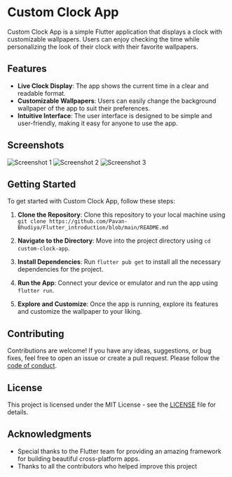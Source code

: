 # Custom Clock App

Custom Clock App is a simple Flutter application that displays a clock with customizable wallpapers. Users can enjoy checking the time while personalizing the look of their clock with their favorite wallpapers.

## Features

- **Live Clock Display**: The app shows the current time in a clear and readable format.
- **Customizable Wallpapers**: Users can easily change the background wallpaper of the app to suit their preferences.
- **Intuitive Interface**: The user interface is designed to be simple and user-friendly, making it easy for anyone to use the app.

## Screenshots

![Screenshot 1](screenshots/screenshot1.png)
![Screenshot 2](screenshots/screenshot2.png)
![Screenshot 3](screenshots/screenshot3.png)

## Getting Started

To get started with Custom Clock App, follow these steps:

1. **Clone the Repository**: Clone this repository to your local machine using `git clone https://github.com/Pavan-Bhudiya/Flutter_introduction/blob/main/README.md`

2. **Navigate to the Directory**: Move into the project directory using `cd custom-clock-app`.

3. **Install Dependencies**: Run `flutter pub get` to install all the necessary dependencies for the project.

4. **Run the App**: Connect your device or emulator and run the app using `flutter run`.

5. **Explore and Customize**: Once the app is running, explore its features and customize the wallpaper to your liking.

## Contributing

Contributions are welcome! If you have any ideas, suggestions, or bug fixes, feel free to open an issue or create a pull request. Please follow the [code of conduct](CODE_OF_CONDUCT.md).

## License

This project is licensed under the MIT License - see the [LICENSE](LICENSE) file for details.

## Acknowledgments

- Special thanks to the Flutter team for providing an amazing framework for building beautiful cross-platform apps.
- Thanks to all the contributors who helped improve this project
